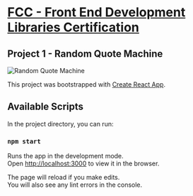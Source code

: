 # [FCC - Front End Development Libraries Certification](https://www.freecodecamp.org/learn/front-end-libraries/)

## Project 1 - Random Quote Machine

![Random Quote Machine](/images/project1.png)

This project was bootstrapped with [Create React App](https://github.com/facebook/create-react-app).

## Available Scripts

In the project directory, you can run:

### `npm start`

Runs the app in the development mode.\
Open [http://localhost:3000](http://localhost:3000) to view it in the browser.

The page will reload if you make edits.\
You will also see any lint errors in the console.
